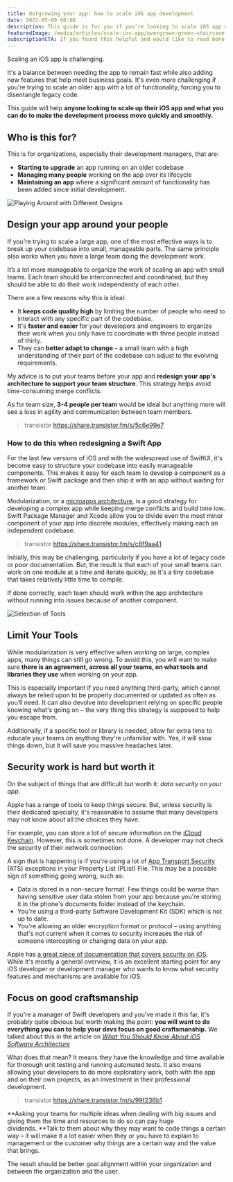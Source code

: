 ```yaml
---
title: Outgrowing your app: how to scale iOS app development
date: 2022-05-09 00:00
description: This guide is for you if you’re looking to scale iOS app development smoothly. It is designed to help those with a large team and a lot of legacy code.
featuredImage: /media/articles/scale-ios-app/overgrown-green-staircase-in-the-forest.jpg
subscriptionCTA: If you found this helpful and would like to read more, join the BrightDigit newsletter. We share all kinds of tips, advice, and interviews about all things Swift and iOS to help you build better apps.
---
```

Scaling an iOS app is challenging.

It's a balance between needing the app to remain fast while also adding new features that help meet business goals. It's even more  challenging if you're trying to scale an older app with a lot of functionality, forcing you to disentangle legacy  code.

This guide will help **anyone looking to scale up their iOS app and what you can do to make the development process move quickly and smoothly.**

## Who is this for?

This is for organizations, especially their development managers, that are:

* **Starting to upgrade** an app running on an older codebase
* **Managing many people** working on the app over its lifecycle
* **Maintaining an app** where a significant amount of functionality has been added since initial development.

![Playing Around with Different Designs](/media/articles/scale-ios-app/playing-around-with-different-designs.jpg "Playing Around with Different Designs")

## Design your app around your people

If you're trying to scale a large app, one of the most effective ways is to break up your codebase into small, manageable parts. The same principle also works when you have a large team doing the development work.

It’s a lot more manageable to organize the work of scaling an app with small teams. Each team should be interconnected and coordinated, but they should be able to do their work independently of each other.

There are a few reasons why this is ideal:

* It **keeps code quality high** by limiting the number of people who need to interact with any specific part of the codebase.
* It's **faster and easier** for your developers and engineers to organize their work when you only have to coordinate with three people instead of thirty.
* They can **better adapt to change** – a small team with a high understanding of their part of the codebase can adjust to the evolving requirements.

My advice is to put your teams before your app and **redesign your app's architecture to support your team structure**. This strategy helps avoid time-consuming merge conflicts.

As for team size, **3-4 people per team** would be ideal but anything more will see a loss in agility and communication between team members.

> transistor https://share.transistor.fm/s/5c6e99e7

### How to do this when redesigning a Swift App

For the last few versions of iOS and with the widespread use of SwiftUI, it's become easy to structure your codebase into easily manageable components. This makes it easy for each team to develop a component as a framework or Swift package and then ship it with an app without waiting for another team.

Modularization, or a [microapps architecture][1], is a good strategy for developing a complex app while keeping merge conflicts and build time low. Swift Package Manager and Xcode allow you to divide even the most minor component of your app into discrete modules, effectively making each an independent codebase.

> transistor https://share.transistor.fm/s/c8f9aa41

Initially, this may be challenging, particularly if you have a lot of legacy code or poor documentation. But, the result is that each of your small teams can work on one module at a time and iterate quickly, as it's a tiny codebase that takes relatively little time to compile.

If done correctly, each team should work within the app architecture without running into issues because of another component.

![Selection of Tools](/media/articles/scale-ios-app/selection-of-tools.jpg "Selection of Tools")

## Limit Your Tools

While modularization is very effective when working on large, complex apps, many things can still go wrong. To avoid this, you will want to make sure **there is an agreement, across all your teams, on what tools and libraries they use** when working on your app.

This is especially important if you need anything third-party, which cannot always be relied upon to be properly documented or updated as often as you’ll need. It can also devolve into development relying on specific people knowing what's going on – the very thing this strategy is supposed to help you escape from.

Additionally, if a specific tool or library is needed, allow for extra time to educate your teams on anything they're unfamiliar with. Yes, it will slow things down, but it will save you massive headaches later.

## Security work is hard but worth it

On the subject of things that are difficult but worth it: _data security on your app._

Apple has a range of tools to keep things secure. But, unless security is their dedicated specialty, it's reasonable to assume that many developers may not know about all the choices they have.

For example, you can store a lot of secure information on the [iCloud Keychain][2]. However, this is sometimes not done. A developer may not check the security of their network connection.

A sign that is happening is if you're using a lot of [App Transport Security][3] (ATS) exceptions in your Property List (PList) File. This may be a possible sign of something going wrong, such as:

* Data is stored in a non-secure format. Few things could be worse than having sensitive user data stolen from your app because you're storing it in the phone's documents folder instead of the keychain.
* You're using a third-party Software Development Kit (SDK) which is not up to date.
* You're allowing an older encryption format or protocol – using anything that's not current when it comes to security increases the risk of someone intercepting or changing data on your app.

Apple has [a great piece of documentation that covers security on iOS][4]. While it's mostly a general overview, it is an excellent starting point for any iOS developer or development manager who wants to know what security features and mechanisms are available for iOS.

## Focus on good craftsmanship

If you're a manager of Swift developers and you've made it this far, it's probably quite obvious but worth making the point: **you will want to do everything you can to help your devs focus on good craftsmanship.** We talked about this in the article on _[What You Should Know About iOS Software Architecture](/articles/ios-software-architecture/)_

What does that mean? It means they have the knowledge and time available for thorough unit testing and running automated tests. It also means allowing your developers to do more exploratory work, both with the app and on their own projects, as an investment in their professional development.

> transistor https://share.transistor.fm/s/99f236b1

**Asking your teams for multiple ideas when dealing with big issues and giving them the time and resources to do so can pay huge dividends. **Talk to them about why they may want to code things a certain way – it will make it a lot easier when they or you have to explain to management or the customer why things are a certain way and the value that brings.

The result should be better goal alignment within your organization and between the organization and the user.

[1]:	https://swiftwithmajid.com/2022/01/12/microapps-architecture-in-swift-spm-basics/ "Microapps architecture in Swift. SPM basics. by Majid Jabrayilov"
[2]:	https://support.apple.com/en-ca/HT204085
[3]:	https://developers.google.com/admob/ios/app-transport-security
[4]:	https://support.apple.com/en-ca/guide/security/welcome/web
